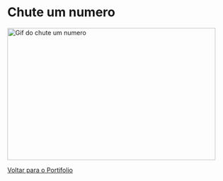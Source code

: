 # Chute um numero

<img width="470" height = "300" src="assets/to_readme/Chute_Um_Numero.mp4" alt="Gif do chute um numero">

<a href="https://pedrovictor-portifolio.netlify.app/"> Voltar para o Portifolio </a>
